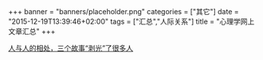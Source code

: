 +++
banner = "banners/placeholder.png"
categories = ["其它"]
date = "2015-12-19T13:39:46+02:00"
tags = ["汇总","人际关系"]
title = "心理学网上文章汇总"
+++

[人与人的相处，三个故事“剥光”了很多人](https://mp.weixin.qq.com/s?__biz=MzA3MTQyNDYyOA==&mid=203236376&idx=2&sn=089c47cdfee367d7640624e487dd69da&scene=2&key=41ecb04b05111003bb71c2ba3f1d04df8faebfdadf2181d760df9061b5cebb8aea0028717aefc1d0272136757b651ad6&ascene=0&uin=MTM0ODQyNTk1&devicetype=iMac+MacBookAir7%2C1+OSX+OSX+10.10.5+build(14F1021)&version=11020201&pass_ticket=OUgFBuA2yqcV7ExJVNrQtm5NukTejEXnNHTun2M8jg8%3D)











